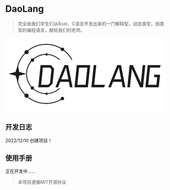 # DaoLang
> 完全由我们学生们从Rust、C语言开发出来的一门解释型，动态类型，弱类型的编程语言，献给我们的老师。

![icon](./icon.svg)

## 开发日志
2022/12/10 创建项目！

## 使用手册
正在开发中......

> 本项目遵循MIT开源协议
